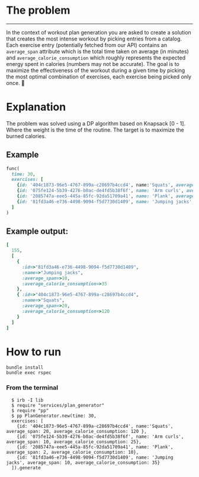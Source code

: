 # The problem
---

In the context of workout plan generation you are asked to create a solution that creates the most intense workout by picking entries from a catalog. Each exercise entry (potentially fetched from our API) contains an `average_span` attribute which is the total time taken on average (in minutes) and `average_calorie_consumption` which roughly represents the expected energy spent in calories (numbers may not be accurate). The goal is to maximize the effectiveness of the workout during a given time by picking the most optimal combination of exercises, each exercise being picked only once. 💪

# Explanation

The problem was solved using a DP algorithm based on Knapsack [0 - 1]. Where the weight is the time of the routine. The target is to maximize the burned calories.

## Example

``` ruby
func(
  time: 30,
  exercises: [
    {id: '404c1873-96e5-4767-899a-c28697b4ccd4', name:'Squats', average_span: 20, average_calorie_consumption: 120 },
    {id: '075fe124-5b39-4276-b0ac-de4fd5b38f6f', name: 'Arm curls', average_span: 10, average_calorie_consumption: 25},
    {id: '2085747a-eee5-445a-85fc-92da51709a41', name: 'Plank', average_span: 2, average_calorie_consumption: 10},
    {id: '81fd3a46-e736-4498-9094-f5d7730d1409', name: 'Jumping jacks', average_span: 10, average_calorie_consumption: 35}
  ]
)
```

## Example output:

``` ruby
[
  155,
  [
    {
      :id=>"81fd3a46-e736-4498-9094-f5d7730d1409",
      :name=>"Jumping jacks",
      :average_span=>10,
      :average_calorie_consumption=>35
    },
    { :id=>"404c1873-96e5-4767-899a-c28697b4ccd4",
      :name=>"Squats",
      :average_span=>20,
      :average_calorie_consumption=>120
    }
  ]
]
```

# How to run

```shell
bundle install
bundle exec rspec
```
### From the terminal
```
  $ irb -I lib
  $ require "services/plan_generator"
  $ require "pp"
  $ pp PlanGenerator.new(time: 30,
  exercises: [
    {id: '404c1873-96e5-4767-899a-c28697b4ccd4', name:'Squats', average_span: 20, average_calorie_consumption: 120 },
    {id: '075fe124-5b39-4276-b0ac-de4fd5b38f6f', name: 'Arm curls', average_span: 10, average_calorie_consumption: 25},
    {id: '2085747a-eee5-445a-85fc-92da51709a41', name: 'Plank', average_span: 2, average_calorie_consumption: 10},
    {id: '81fd3a46-e736-4498-9094-f5d7730d1409', name: 'Jumping jacks', average_span: 10, average_calorie_consumption: 35}
  ]).generate
```
